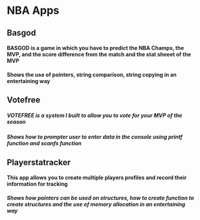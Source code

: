  # NBA Apps


## Basgod
#### BASGOD is a game in which you have to predict the NBA Champs, the MVP, and the score difference from the match and the stat sheeet of the MVP  
#### Shows the use of pointers, string comparison, string copying in an entertaining way

## Votefree
##### VOTEFREE is a system I built to allow you to vote for your MVP of the season 
##### Shows how to prompter user to enter data in the console using printf function and scanfs function

## Playerstatracker
#### This app allows you to create multiple players profiles and record their information for tracking
##### Shows how pointers can be used on structures, how to create function to create structures and the use of memory allocation in an entertaining way

